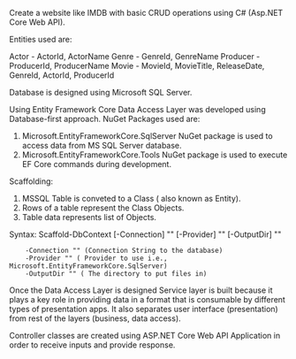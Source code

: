 Create a website like IMDB with basic CRUD operations using C# (Asp.NET Core Web API).

Entities used are:

Actor - ActorId, ActorName
Genre - GenreId, GenreName
Producer - ProducerId, ProducerName
Movie - MovieId, MovieTitle, ReleaseDate, GenreId, ActorId, ProducerId

Database is designed using Microsoft SQL Server.

Using Entity Framework Core Data Access Layer was developed using Database-first approach. NuGet Packages used are:

1. Microsoft.EntityFrameworkCore.SqlServer NuGet package is used to access data from MS SQL Server database.
2. Microsoft.EntityFrameworkCore.Tools NuGet package is used to execute EF Core commands during development.

Scaffolding:

1. MSSQL Table is conveted to a Class ( also known as Entity).
2. Rows of a table represent the Class Objects.
3. Table data represents list of Objects.

Syntax: Scaffold-DbContext [-Connection] "" [-Provider] "" [-OutputDir] ""

        -Connection "" (Connection String to the database)
        -Provider "" ( Provider to use i.e., Microsoft.EntityFrameworkCore.SqlServer)
        -OutputDir "" ( The directory to put files in)

Once the Data Access Layer is designed Service layer is built because it plays a key role in providing data in a format that is consumable by different types of presentation apps. It also separates user interface (presentation) from rest of the layers (business, data access).

Controller classes are created using ASP.NET Core Web API Application in order to receive inputs and provide response.
